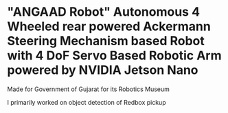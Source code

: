 # "ANGAAD Robot" Autonomous 4 Wheeled rear powered Ackermann Steering Mechanism based Robot with 4 DoF Servo Based Robotic Arm powered by NVIDIA Jetson Nano 

Made for Government of Gujarat for its Robotics Museum

I primarily worked on object detection of Redbox pickup
